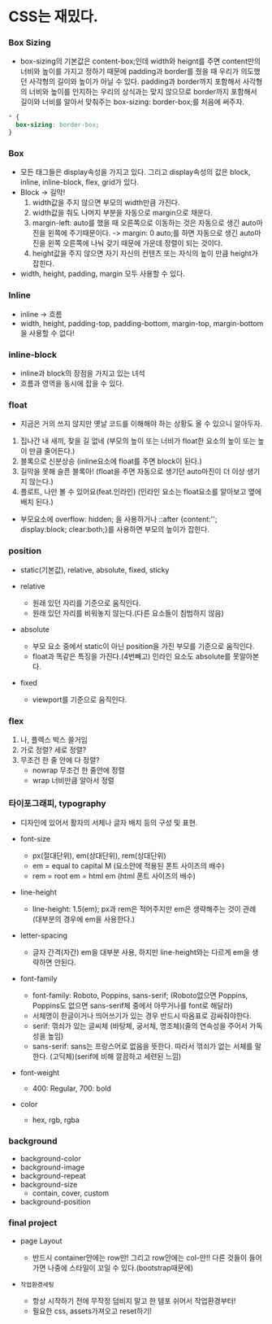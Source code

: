 # CSS는 재밌다.

### Box Sizing

- box-sizing의 기본값은 content-box;인데 width와 heignt를 주면 content만의 너비와 높이를 가지고 정하기 때문에 padding과 border를 줬을 때 우리가 의도했던 사각형의 길이와 높이가 아닐 수 있다. padding과 border까지 포함해서 사각형의 너비와 높이를 인지하는 우리의 상식과는 맞지 않으므로 border까지 포함해서 길이와 너비를 알아서 맞춰주는 box-sizing: border-box;를 처음에 써주자.

```css
* {
  box-sizing: border-box;
}
```

### Box

- 모든 태그들은 display속성을 가지고 있다. 그리고 display속성의 값은 block, inline, inline-block, flex, grid가 있다.
- Block -> 길막!
  1. width값을 주지 않으면 부모의 width만큼 가진다.
  2. width값을 줘도 나머지 부분을 자동으로 margin으로 채운다.
  3. margin-left: auto를 했을 때 오른쪽으로 이동하는 것은 자동으로 생긴 auto마진을 왼쪽에 주기때문이다. -> margin: 0 auto;를 하면 자동으로 생긴 auto마진을 왼쪽 오른쪽에 나눠 갖기 때문에 가운데 정렬이 되는 것이다.
  4. height값을 주지 않으면 자기 자신의 컨텐츠 또는 자식의 높이 만큼 height가 잡힌다.
- width, height, padding, margin 모두 사용할 수 있다.

### Inline

- inline -> 흐름
- width, height, padding-top, padding-bottom, margin-top, margin-bottom을 사용할 수 없다!

### inline-block

- inline과 block의 장점을 가지고 있는 녀석
- 흐름과 영역을 동시에 잡을 수 있다.

### float

- 지금은 거의 쓰지 않지만 옛날 코드를 이해해야 하는 상황도 올 수 있으니 알아두자.

1. 집나간 내 새끼, 찾을 길 없네 (부모의 높이 또는 너비가 float한 요소의 높이 또는 높이 만큼 줄어든다.)
2. 블록으로 신분상승 (inline요소에 float를 주면 block이 된다.)
3. 길막을 못해 슬픈 블록아! (float을 주면 자동으로 생기던 auto마진이 더 이상 생기지 않는다.)
4. 플로트, 나만 볼 수 있어요(feat.인라인) (인라인 요소는 float요소를 알아보고 옆에 배치 된다.)

- 부모요소에 overflow: hidden; 을 사용하거나 ::after {content:''; display:block; clear:both;}를 사용하면 부모의 높이가 잡힌다.

### position

- static(기본값), relative, absolute, fixed, sticky
- relative

  - 원래 있던 자리를 기준으로 움직인다.
  - 원래 있던 자리를 비워놓지 않는다.(다른 요소들이 침범하지 않음)

- absolute

  - 부모 요소 중에서 static이 아닌 position을 가진 부모를 기준으로 움직인다.
  - float과 똑같은 특징을 가진다.(4번빼고) 인라인 요소도 absolute를 못알아본다.

- fixed
  - viewport를 기준으로 움직인다.

### flex

1. 나, 플렉스 박스 쓸거임
2. 가로 정렬? 세로 정렬?
3. 무조건 한 줄 안에 다 정렬?
   - nowrap 무조건 한 줄안에 정렬
   - wrap 너비만큼 알아서 정렬

### 타이포그래피, typography

- 디자인에 있어서 활자의 서체나 글자 배치 등의 구성 및 표현.
- font-size
  - px(절대단위), em(상대단위), rem(상대단위)
  - em = equal to capital M (요소안에 적용된 폰트 사이즈의 배수)
  - rem = root em = html em (html 폰트 사이즈의 배수)
- line-height
  - line-height: 1.5(em); px과 rem은 적어주지만 em은 생략해주는 것이 관례 (대부분의 경우에 em을 사용한다.)
- letter-spacing

  - 글자 간격(자간) em을 대부분 사용, 하지만 line-height와는 다르게 em을 생략하면 안된다.

- font-family

  - font-family: Roboto, Poppins, sans-serif; (Roboto없으면 Poppins, Poppins도 없으면 sans-serif체 중에서 아무거나를 font로 해달라)
  - 서체명이 한글이거나 띄어쓰기가 있는 경우 반드시 따옴표로 감싸줘야한다.
  - serif: 꺾쇠가 있는 글씨체 (바탕체, 궁서체, 명조체)(줄의 연속성을 주어서 가독성을 높임)
  - sans-serif: sans는 프랑스어로 없음을 뜻한다. 따라서 꺾쇠가 없는 서체를 말한다. (고딕체)(serif에 비해 깔끔하고 세련된 느낌)

- font-weight
  - 400: Regular, 700: bold
- color

  - hex, rgb, rgba

### background

- background-color
- background-image
- background-repeat
- background-size
  - contain, cover, custom
- background-position

### final project

- page Layout

  - 반드시 container안에는 row만! 그리고 row안에는 col-만!! 다른 것들이 들어가면 나중에 스타일이 꼬일 수 있다.(bootstrap때문에)

- `작업환경세팅`

  - 항상 시작하기 전에 무작정 덤비지 말고 한 템포 쉬어서 작업환경부터!
  - 필요한 css, assets가져오고 reset하기!
